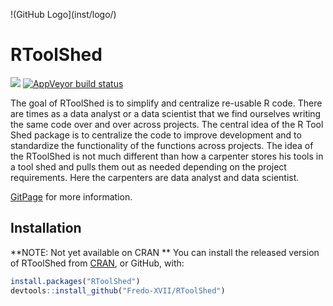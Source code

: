
<!-- README.md is generated from README.Rmd. Please edit that file -->

\!(GitHub Logo\](inst/logo/)

# RToolShed

<!-- badges: start -->

![](https://travis-ci.org/Fredo-XVII/RToolShed.svg?branch=master)
[![AppVeyor build
status](https://ci.appveyor.com/api/projects/status/github/Fredo-XVII/RToolShed?branch=master&svg=true)](https://ci.appveyor.com/project/Fredo-XVII/RToolShed)
<!-- badges: end -->

The goal of RToolShed is to simplify and centralize re-usable R code.
There are times as a data analyst or a data scientist that we find
ourselves writing the same code over and over across projects. The
central idea of the R Tool Shed package is to centralize the code to
improve development and to standardize the functionality of the
functions across projects. The idea of the RToolShed is not much
different than how a carpenter stores his tools in a tool shed and pulls
them out as needed depending on the project requirements. Here the
carpenters are data analyst and data scientist.

[GitPage](https://fredo-xvii.github.io/RToolShed/) for more information.

## Installation

**NOTE: Not yet available on CRAN ** You can install the released
version of RToolShed from [CRAN](https://CRAN.R-project.org), or GitHub,
with:

``` r
install.packages("RToolShed")
devtools::install_github("Fredo-XVII/RToolShed")
```
